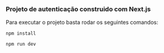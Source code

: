 ### Projeto de autenticação construido com Next.js
Para executar o projeto basta rodar os seguintes comandos:
```
npm install
```
```
npm run dev
```
